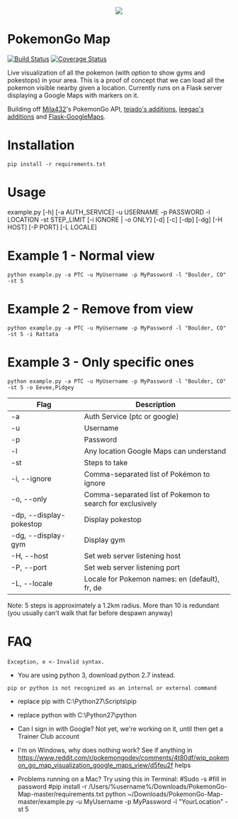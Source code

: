 <p align="center">
<img src="https://cloud.githubusercontent.com/assets/7145349/16916971/6bd3343a-4cb4-11e6-86cc-e3bc9399a9b0.png">
</p>

# PokemonGo Map

[![Build Status](https://travis-ci.org/AHAAAAAAA/PokemonGo-Map.svg?branch=master)](https://travis-ci.org/AHAAAAAAA/PokemonGo-Map)  [![Coverage Status](https://coveralls.io/repos/github/AHAAAAAAA/PokemonGo-Map/badge.svg?branch=master)](https://coveralls.io/github/AHAAAAAAA/PokemonGo-Map?branch=master)

Live visualization of all the pokemon (with option to show gyms and pokestops) in your area. This is a proof of concept that we can load all the pokemon visible nearby given a location. Currently runs on a Flask server displaying a Google Maps with markers on it.

Building off [Mila432](https://github.com/Mila432/Pokemon_Go_API)'s PokemonGo API, [tejado's additions](https://github.com/tejado/pokemongo-api-demo), [leegao's additions](https://github.com/leegao/pokemongo-api-demo/tree/simulation) and [Flask-GoogleMaps](https://github.com/rochacbruno/Flask-GoogleMaps).

# Installation
`pip install -r requirements.txt`

# Usage
example.py [-h] [-a AUTH_SERVICE] -u USERNAME -p PASSWORD -l LOCATION -st STEP_LIMIT [-i IGNORE | -o ONLY] [-d] [-c] [-dp] [-dg] [-H HOST] [-P PORT] [-L LOCALE]

# Example 1 - Normal view
`python example.py -a PTC -u MyUsername -p MyPassword -l "Boulder, CO" -st 5`

# Example 2 - Remove from view
`python example.py -a PTC -u MyUsername -p MyPassword -l "Boulder, CO" -st 5 -i Rattata`

# Example 3 - Only specific ones
`python example.py -a PTC -u MyUsername -p MyPassword -l "Boulder, CO" -st 5 -o Eevee,Pidgey`

| Flag | Description                             |
|------|-----------------------------------------|
| -a   | Auth Service (ptc or google)            |
| -u   | Username                                |
| -p   | Password                                |
| -l   | Any location Google Maps can understand |
| -st  | Steps to take                           |
| -i, --ignore | Comma-separated list of Pokémon to ignore |
| -o, --only   | Comma-separated list of Pokemon to search for exclusively |
| -dp, --display-pokestop | Display pokestop                   |
| -dg, --display-gym  | Display gym                   |
| -H, --host  | Set web server listening host    |
| -P, --port  | Set web server listening port    |
| -L, --locale   | Locale for Pokemon names: en (default), fr, de    |

Note:
5 steps is approximately a 1.2km radius. More than 10 is redundant (you usually can't walk that far before despawn anyway)

# FAQ

`Exception, e <-`
`Invalid syntax.`
* You are using python 3, download python 2.7 instead.

`pip or python is not recognized as an internal or external command`

* replace pip with C:\Python27\Scripts\pip
* replace python with C:\Python27\python

* Can I sign in with Google? Not yet, we're working on it, until then get a Trainer Club account

* I'm on Windows, why does nothing work? See if anything in https://www.reddit.com/r/pokemongodev/comments/4t80df/wip_pokemon_go_map_visualization_google_maps_view/d5feu2f helps

* Problems running on a Mac?
Try using this in Terminal:
#Sudo -s
#fill in password
#pip install -r /Users/%username%/Downloads/PokemonGo-Map-master/requirements.txt
python ~/Downloads/PokemonGo-Map-master/example.py -u MyUsername -p MyPassword -l "YourLocation" -st 5
